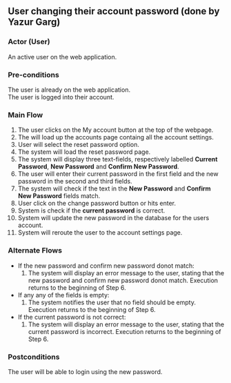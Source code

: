 ## User changing their account password (done by Yazur Garg)

### Actor (User)
An active user on the web application.

### Pre-conditions
The user is already on the web application.  
The user is logged into their account.

### Main Flow
1. The user clicks on the My account button at the top of the webpage.
2. The will load up the accounts page containg all the account settings.
3. User will select the reset password option.
4. The system will load the reset password page.
5. The system will display three text-fields, respectively labelled **Current Password**, **New Password** and **Confirm New Password**.
6. The user will enter their current password in the first field and the new password in the second and third fields.
7. The system will check if the text in the **New Password** and **Confirm New Password** fields match.
8. User click on the change password button or hits enter.
9. System is check if the **current password** is correct.
10. System will update the new password in the database for the users account.
11. System will reroute the user to the account settings page.


### Alternate Flows
- If the new password and confirm new password donot match:
  1. The system will display an error message to the user, stating that the new password and confirm new password donot match. Execution returns to the beginning of Step 6.
- If any any of the fields is empty:
  1. The system notifies the user that no field should be empty. Execution returns to the beginning of Step 6.
- If the current password is not correct:
  1. The system will display an error message to the user, stating that the current password is incorrect. Execution returns to the beginning of Step 6.

### Postconditions
The user will be able to login using the new password.